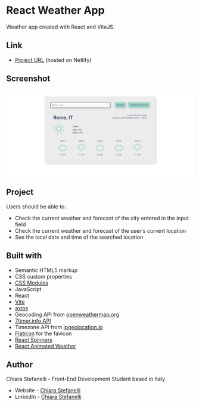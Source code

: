 # React Weather App

Weather app created with React and ViteJS.

## Link

- [Project URL](https://react-weather-forecast-website.netlify.app/) (hosted on Netlify)

## Screenshot

<img src="./screenshot/react-weather-app-preview.png" alt="React weather app preview" width="700px">

## Project

Users should be able to:

- Check the current weather and forecast of the city entered in the input field
- Check the current weather and forecast of the user's current location
- See the local date and time of the searched location

## Built with

- Semantic HTML5 markup
- CSS custom properties
- [CSS Modules](https://github.com/css-modules/css-modules)
- JavaScript
- React
- [Vite](https://vitejs.dev/)
- [axios](https://axios-http.com/)
- Geocoding API from [openweathermap.org](https://openweathermap.org/)
- [7timer.info API](http://www.7timer.info/doc.php)
- Timezone API from [ipgeolocation.io](https://ipgeolocation.io/)
- [Flaticon](https://www.flaticon.com/) for the favicon
- [React Spinners](https://www.npmjs.com/package/react-spinners)
- [React Animated Weather](https://www.npmjs.com/package/react-animated-weather)

## Author

Chiara Stefanelli - Front-End Development Student based in Italy

- Website - [Chiara Stefanelli](https://chiarastefanelli.netlify.app/)
- LinkedIn - [Chiara Stefanelli](https://www.linkedin.com/in/chiarastefanelli/?locale=en_US)

